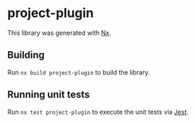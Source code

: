 # project-plugin

This library was generated with [Nx](https://nx.dev).

## Building

Run `nx build project-plugin` to build the library.

## Running unit tests

Run `nx test project-plugin` to execute the unit tests via [Jest](https://jestjs.io).
